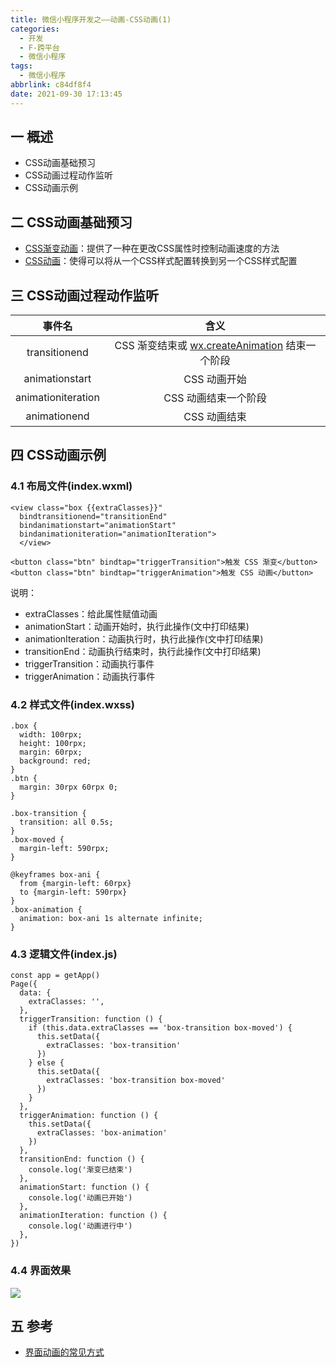 ```yaml
---
title: 微信小程序开发之——动画-CSS动画(1)
categories:
  - 开发
  - F-跨平台
  - 微信小程序
tags:
  - 微信小程序
abbrlink: c84df8f4
date: 2021-09-30 17:13:45
---
```

## 一 概述

* CSS动画基础预习
* CSS动画过程动作监听
* CSS动画示例

<!--more-->

## 二 CSS动画基础预习

* [CSS渐变动画][00]：提供了一种在更改CSS属性时控制动画速度的方法
* [CSS动画][01]：使得可以将从一个CSS样式配置转换到另一个CSS样式配置

## 三 CSS动画过程动作监听

|       事件名       |                             含义                             |
| :----------------: | :----------------------------------------------------------: |
|   transitionend    | CSS 渐变结束或 [wx.createAnimation](https://developers.weixin.qq.com/miniprogram/dev/api/ui/animation/wx.createAnimation.html) 结束一个阶段 |
|   animationstart   |                         CSS 动画开始                         |
| animationiteration |                     CSS 动画结束一个阶段                     |
|    animationend    |                         CSS 动画结束                         |

## 四 CSS动画示例

### 4.1 布局文件(index.wxml)

```
<view class="box {{extraClasses}}"
  bindtransitionend="transitionEnd"
  bindanimationstart="animationStart"
  bindanimationiteration="animationIteration">
  </view>

<button class="btn" bindtap="triggerTransition">触发 CSS 渐变</button>
<button class="btn" bindtap="triggerAnimation">触发 CSS 动画</button>
```

说明：

* extraClasses：给此属性赋值动画
* animationStart：动画开始时，执行此操作(文中打印结果)
* animationIteration：动画执行时，执行此操作(文中打印结果)
* transitionEnd：动画执行结束时，执行此操作(文中打印结果)
* triggerTransition：动画执行事件
* triggerAnimation：动画执行事件

### 4.2 样式文件(index.wxss)

```
.box {
  width: 100rpx;
  height: 100rpx;
  margin: 60rpx;
  background: red;
}
.btn {
  margin: 30rpx 60rpx 0;
}

.box-transition {
  transition: all 0.5s;
}
.box-moved {
  margin-left: 590rpx;
}

@keyframes box-ani {
  from {margin-left: 60rpx}
  to {margin-left: 590rpx}
}
.box-animation {
  animation: box-ani 1s alternate infinite;
}
```

### 4.3 逻辑文件(index.js)

```
const app = getApp()
Page({
  data: {
    extraClasses: '',
  },
  triggerTransition: function () {
    if (this.data.extraClasses == 'box-transition box-moved') {
      this.setData({
        extraClasses: 'box-transition'
      })
    } else {
      this.setData({
        extraClasses: 'box-transition box-moved'
      })
    }
  },
  triggerAnimation: function () {
    this.setData({
      extraClasses: 'box-animation'
    })
  },
  transitionEnd: function () {
    console.log('渐变已结束')
  },
  animationStart: function () {
    console.log('动画已开始')
  },
  animationIteration: function () {
    console.log('动画进行中')
  },
})
```

### 4.4 界面效果
![][1]

## 五 参考

* [界面动画的常见方式](https://developers.weixin.qq.com/miniprogram/dev/framework/view/animation.html)



[00]:https://developer.mozilla.org/zh-CN/docs/Web/CSS/CSS_Transitions/Using_CSS_transitions
[01]:https://developer.mozilla.org/zh-CN/docs/Web/CSS/CSS_Animations/Using_CSS_animations
[1]:https://cdn.staticaly.com/gh/PGzxc/CDN/master/blog-wechat/wechat-animate-css.gif